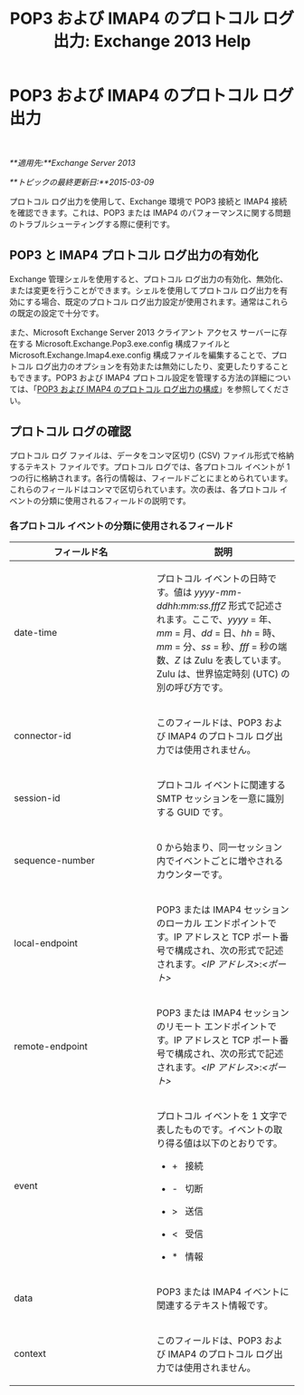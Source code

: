 ﻿---
title: 'POP3 および IMAP4 のプロトコル ログ出力: Exchange 2013 Help'
TOCTitle: POP3 および IMAP4 のプロトコル ログ出力
ms:assetid: 212ed3d5-0c98-4346-a860-1cfcac5d73c4
ms:mtpsurl: https://technet.microsoft.com/ja-jp/library/Dd335141(v=EXCHG.150)
ms:contentKeyID: 50555745
ms.date: 04/24/2018
mtps_version: v=EXCHG.150
ms.translationtype: HT
---

# POP3 および IMAP4 のプロトコル ログ出力

 

_**適用先:**Exchange Server 2013_

_**トピックの最終更新日:**2015-03-09_

プロトコル ログ出力を使用して、Exchange 環境で POP3 接続と IMAP4 接続を確認できます。これは、POP3 または IMAP4 のパフォーマンスに関する問題のトラブルシューティングする際に便利です。

## POP3 と IMAP4 プロトコル ログ出力の有効化

Exchange 管理シェルを使用すると、プロトコル ログ出力の有効化、無効化、または変更を行うことができます。シェルを使用してプロトコル ログ出力を有効にする場合、既定のプロトコル ログ出力設定が使用されます。通常はこれらの既定の設定で十分です。

また、Microsoft Exchange Server 2013 クライアント アクセス サーバーに存在する Microsoft.Exchange.Pop3.exe.config 構成ファイルと Microsoft.Exchange.Imap4.exe.config 構成ファイルを編集することで、プロトコル ログ出力のオプションを有効または無効にしたり、変更したりすることもできます。POP3 および IMAP4 プロトコル設定を管理する方法の詳細については、「[POP3 および IMAP4 のプロトコル ログ出力の構成](configure-protocol-logging-for-pop3-and-imap4-exchange-2013-help.md)」を参照してください。

## プロトコル ログの確認

プロトコル ログ ファイルは、データをコンマ区切り (CSV) ファイル形式で格納するテキスト ファイルです。プロトコル ログでは、各プロトコル イベントが 1 つの行に格納されます。各行の情報は、フィールドごとにまとめられています。これらのフィールドはコンマで区切られています。次の表は、各プロトコル イベントの分類に使用されるフィールドの説明です。

### 各プロトコル イベントの分類に使用されるフィールド

<table>
<colgroup>
<col style="width: 50%" />
<col style="width: 50%" />
</colgroup>
<thead>
<tr class="header">
<th>フィールド名</th>
<th>説明</th>
</tr>
</thead>
<tbody>
<tr class="odd">
<td><p>date-time</p></td>
<td><p>プロトコル イベントの日時です。値は <em>yyyy-mm-ddhh:mm:ss.fffZ</em> 形式で記述されます。ここで、<em>yyyy</em> = 年、<em>mm</em> = 月、<em>dd</em> = 日、<em>hh</em> = 時、<em>mm</em> = 分、<em>ss</em> = 秒、<em>fff</em> = 秒の端数、<em>Z</em> は Zulu を表しています。Zulu は、世界協定時刻 (UTC) の別の呼び方です。</p></td>
</tr>
<tr class="even">
<td><p>connector-id</p></td>
<td><p>このフィールドは、POP3 および IMAP4 のプロトコル ログ出力では使用されません。</p></td>
</tr>
<tr class="odd">
<td><p>session-id</p></td>
<td><p>プロトコル イベントに関連する SMTP セッションを一意に識別する GUID です。</p></td>
</tr>
<tr class="even">
<td><p>sequence-number</p></td>
<td><p>0 から始まり、同一セッション内でイベントごとに増やされるカウンターです。</p></td>
</tr>
<tr class="odd">
<td><p>local-endpoint</p></td>
<td><p>POP3 または IMAP4 セッションのローカル エンドポイントです。IP アドレスと TCP ポート番号で構成され、次の形式で記述されます。<em>&lt;IP アドレス&gt;</em>:<em>&lt;ポート&gt;</em></p></td>
</tr>
<tr class="even">
<td><p>remote-endpoint</p></td>
<td><p>POP3 または IMAP4 セッションのリモート エンドポイントです。IP アドレスと TCP ポート番号で構成され、次の形式で記述されます。<em>&lt;IP アドレス&gt;</em>:<em>&lt;ポート&gt;</em></p></td>
</tr>
<tr class="odd">
<td><p>event</p></td>
<td><p>プロトコル イベントを 1 文字で表したものです。イベントの取り得る値は以下のとおりです。</p>
<ul>
<li><p>+   接続</p></li>
<li><p>-   切断</p></li>
<li><p>&gt;   送信</p></li>
<li><p>&lt;   受信</p></li>
<li><p>*   情報</p></li>
</ul></td>
</tr>
<tr class="even">
<td><p>data</p></td>
<td><p>POP3 または IMAP4 イベントに関連するテキスト情報です。</p></td>
</tr>
<tr class="odd">
<td><p>context</p></td>
<td><p>このフィールドは、POP3 および IMAP4 のプロトコル ログ出力では使用されません。</p></td>
</tr>
</tbody>
</table>

